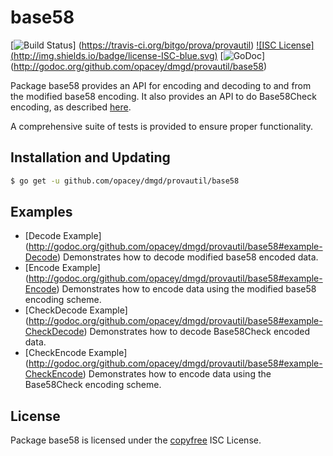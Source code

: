 base58
==========

[![Build Status](http://img.shields.io/travis/bitgo/prova/provautil.svg)]
(https://travis-ci.org/bitgo/prova/provautil) [![ISC License]
(http://img.shields.io/badge/license-ISC-blue.svg)](http://copyfree.org)
[![GoDoc](https://godoc.org/github.com/opacey/dmgd/provautil/base58?status.png)]
(http://godoc.org/github.com/opacey/dmgd/provautil/base58)

Package base58 provides an API for encoding and decoding to and from the
modified base58 encoding.  It also provides an API to do Base58Check encoding,
as described [here](https://en.bitcoin.it/wiki/Base58Check_encoding).

A comprehensive suite of tests is provided to ensure proper functionality.

## Installation and Updating

```bash
$ go get -u github.com/opacey/dmgd/provautil/base58
```

## Examples

* [Decode Example]
  (http://godoc.org/github.com/opacey/dmgd/provautil/base58#example-Decode)
  Demonstrates how to decode modified base58 encoded data.
* [Encode Example]
  (http://godoc.org/github.com/opacey/dmgd/provautil/base58#example-Encode)
  Demonstrates how to encode data using the modified base58 encoding scheme.
* [CheckDecode Example]
  (http://godoc.org/github.com/opacey/dmgd/provautil/base58#example-CheckDecode)
  Demonstrates how to decode Base58Check encoded data.
* [CheckEncode Example]
  (http://godoc.org/github.com/opacey/dmgd/provautil/base58#example-CheckEncode)
  Demonstrates how to encode data using the Base58Check encoding scheme.

## License

Package base58 is licensed under the [copyfree](http://copyfree.org) ISC
License.
